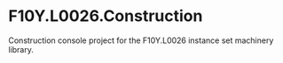# F10Y.L0026.Construction
Construction console project for the F10Y.L0026 instance set machinery library.